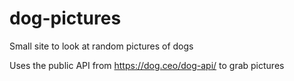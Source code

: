 # dog-pictures
Small site to look at random pictures of dogs

Uses the public API from https://dog.ceo/dog-api/ to grab pictures
